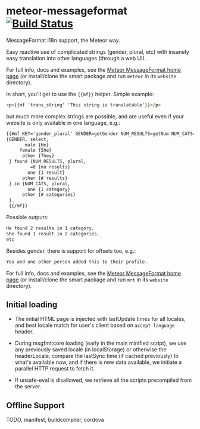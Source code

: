 # meteor-messageformat [![Build Status](https://api.travis-ci.org/gadicc/meteor-messageformat.svg?branch=v2)](https://travis-ci.org/gadicc/meteor-messageformat)

MessageFormat i18n support, the Meteor way.

Easy reactive use of complicated strings (gender, plural, etc) with insanely
easy translation into other languages (through a web UI).

For full info, docs and examples, see the
[Meteor MessageFormat home page](http://messageformat.meteor.com/)
(or install/clone the smart package and run `meteor` in its `website` directory).

In short, you'll get to use the `{{mf}}` helper.  Simple example:

```html
<p>{{mf 'trans_string' 'This string is translatable'}}</p>
```

but much more complex strings are possible, and are useful even if your
website is only available in one language, e.g.:

```html
{{#mf KEY='gender_plural' GENDER=getGender NUM_RESULTS=getNum NUM_CATS=getNum2}}
{GENDER, select,
       male {He}
     female {She}
      other {They}
 } found {NUM_RESULTS, plural,
         =0 {no results}
        one {1 result}
      other {# results}
 } in {NUM_CATS, plural,
        one {1 category}
      other {# categories}
 }.
 {{/mf}}
 ```

 Possible outputs:

 ```html
 He found 2 results in 1 category.
 She found 1 result in 2 categories.
 etc
 ```

 Besides gender, there is support for offsets too, e.g.:

 ```html
 You and one other person added this to their profile.
 ```

For full info, docs and examples, see the
[Meteor MessageFormat home page](http://messageformat.meteor.com/)
(or install/clone the smart package and run `mrt` in its `website` directory).

## Initial loading

* The initial HTML page is injected with lastUpdate times for all locales,
  and best locale match for user's client based on `accept-language` header.

* During msgfmt:core loading (early in the main minified script), we use
  any previously saved locale (in localStorage) or otherwise the headerLocale,
  compare the lastSync time (if cached previously) to what's available now,
  and if there is new data available, we initiate a parallel HTTP request to
  fetch it.

* If unsafe-eval is disallowed, we retrieve all the scripts precompiled from
  the server.

## Offline Support

TODO, manifest, buildcompiler, cordova
